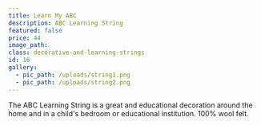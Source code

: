 ```yaml
---
title: Learn My ABC
description: ABC Learning String
featured: false
price: 44
image_path:
class: decorative-and-learning-strings
id: 16
gallery:
  - pic_path: /uploads/string1.png
  - pic_path: /uploads/string2.png
---
```



The ABC Learning String is a great and educational decoration around the home and in a child's bedroom or educational institution. 100% wool felt.
